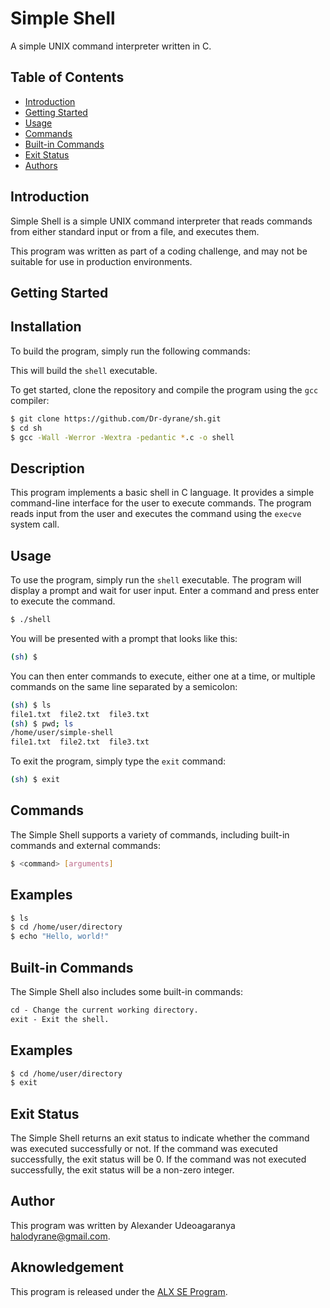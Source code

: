 # Simple Shell

A simple UNIX command interpreter written in C.

## Table of Contents

- [Introduction](#introduction)
- [Getting Started](#getting-started)
- [Usage](#usage)
- [Commands](#commands)
- [Built-in Commands](#built-in-commands)
- [Exit Status](#exit-status)
- [Authors](#authors)

## Introduction

Simple Shell is a simple UNIX command interpreter that reads commands from either standard input or from a file, and executes them.

This program was written as part of a coding challenge, and may not be suitable for use in production environments.

## Getting Started

## Installation

To build the program, simply run the following commands:

This will build the `shell` executable.

To get started, clone the repository and compile the program using the `gcc` compiler:

```bash
$ git clone https://github.com/Dr-dyrane/sh.git
$ cd sh
$ gcc -Wall -Werror -Wextra -pedantic *.c -o shell
```

## Description

This program implements a basic shell in C language. It provides a simple command-line interface for the user to execute commands. The program reads input from the user and executes the command using the `execve` system call.

## Usage

To use the program, simply run the `shell` executable. The program will display a prompt and wait for user input. Enter a command and press enter to execute the command.

```bash
$ ./shell
```

You will be presented with a prompt that looks like this:

```bash
(sh) $
```

You can then enter commands to execute, either one at a time, or multiple commands on the same line separated by a semicolon:

```bash
(sh) $ ls
file1.txt  file2.txt  file3.txt
(sh) $ pwd; ls
/home/user/simple-shell
file1.txt  file2.txt  file3.txt
```

To exit the program, simply type the `exit` command:

```bash
(sh) $ exit
```

## Commands

The Simple Shell supports a variety of commands, including built-in commands and external commands:

```bash
$ <command> [arguments]
```

## Examples

```bash
$ ls
$ cd /home/user/directory
$ echo "Hello, world!"
```

## Built-in Commands

The Simple Shell also includes some built-in commands:

```txt
cd - Change the current working directory.
exit - Exit the shell.
```

## Examples

```bash
$ cd /home/user/directory
$ exit
```

## Exit Status

The Simple Shell returns an exit status to indicate whether the command was executed successfully or not. If the command was executed successfully, the exit status will be 0. If the command was not executed successfully, the exit status will be a non-zero integer.

## Author

This program was written by Alexander Udeoagaranya [<halodyrane@gmail.com>](https://github.com/Dr-dyrane).

## Aknowledgement

This program is released under the [ALX SE Program](https://https://intranet.alxswe.com/projects/235).
